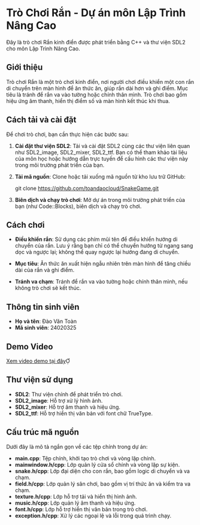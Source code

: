 # Trò Chơi Rắn - Dự án môn Lập Trình Nâng Cao

Đây là trò chơi Rắn kinh điển được phát triển bằng C++ và thư viện SDL2 cho môn Lập Trình Nâng Cao.

## Giới thiệu

Trò chơi Rắn là một trò chơi kinh điển, nơi người chơi điều khiển một con rắn di chuyển trên màn hình để ăn thức ăn, giúp rắn dài hơn và ghi điểm. Mục tiêu là tránh để rắn va vào tường hoặc chính thân mình. Trò chơi bao gồm hiệu ứng âm thanh, hiển thị điểm số và màn hình kết thúc khi thua.

## Cách tải và cài đặt

Để chơi trò chơi, bạn cần thực hiện các bước sau:

1. **Cài đặt thư viện SDL2**: Tải và cài đặt SDL2 cùng các thư viện liên quan như SDL2_image, SDL2_mixer, SDL2_ttf. Bạn có thể tham khảo tài liệu của môn học hoặc hướng dẫn trực tuyến để cấu hình các thư viện này trong môi trường phát triển của bạn.

2. **Tải mã nguồn**: Clone hoặc tải xuống mã nguồn từ kho lưu trữ GitHub:

   
   git clone https://github.com/toandaocloud/SnakeGame.git
   


3. **Biên dịch và chạy trò chơi**: Mở dự án trong môi trường phát triển của bạn (như Code::Blocks), biên dịch và chạy trò chơi.

## Cách chơi

- **Điều khiển rắn**: Sử dụng các phím mũi tên để điều khiển hướng di chuyển của rắn. Lưu ý rằng bạn chỉ có thể chuyển hướng từ ngang sang dọc và ngược lại; không thể quay ngược lại hướng đang di chuyển.

- **Mục tiêu**: Ăn thức ăn xuất hiện ngẫu nhiên trên màn hình để tăng chiều dài của rắn và ghi điểm.

- **Tránh va chạm**: Tránh để rắn va vào tường hoặc chính thân mình, nếu không trò chơi sẽ kết thúc.

## Thông tin sinh viên

- **Họ và tên**: Đào Văn Toàn
- **Mã sinh viên**: 24020325

## Demo Video

[Xem video demo tại đây](<https://drive.google.com/file/d/1NV3WAtu_KGEDxJiF6AlQqZL_SFKQDcUt/view?usp=sharing>)

## Thư viện sử dụng

- **SDL2**: Thư viện chính để phát triển trò chơi.
- **SDL2_image**: Hỗ trợ xử lý hình ảnh.
- **SDL2_mixer**: Hỗ trợ âm thanh và hiệu ứng.
- **SDL2_ttf**: Hỗ trợ hiển thị văn bản với font chữ TrueType.

## Cấu trúc mã nguồn

Dưới đây là mô tả ngắn gọn về các tệp chính trong dự án:

- **main.cpp**: Tệp chính, khởi tạo trò chơi và vòng lặp chính.
- **mainwindow.h/cpp**: Lớp quản lý cửa sổ chính và vòng lặp sự kiện.
- **snake.h/cpp**: Lớp đại diện cho con rắn, bao gồm logic di chuyển và va chạm.
- **field.h/cpp**: Lớp quản lý sân chơi, bao gồm vị trí thức ăn và kiểm tra va chạm.
- **texture.h/cpp**: Lớp hỗ trợ tải và hiển thị hình ảnh.
- **music.h/cpp**: Lớp quản lý âm thanh và hiệu ứng.
- **font.h/cpp**: Lớp hỗ trợ hiển thị văn bản trong trò chơi.
- **exception.h/cpp**: Xử lý các ngoại lệ và lỗi trong quá trình chạy.
